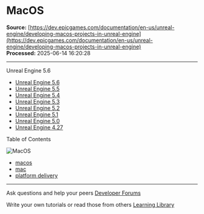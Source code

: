 # MacOS

**Source:** [https://dev.epicgames.com/documentation/en-us/unreal-engine/developing-macos-projects-in-unreal-engine](https://dev.epicgames.com/documentation/en-us/unreal-engine/developing-macos-projects-in-unreal-engine)  
**Processed:** 2025-06-14 16:20:28

---

Unreal Engine 5.6

-   [Unreal Engine 5.6](/documentation/en-us/unreal-engine/developing-macos-projects-in-unreal-engine?application_version=5.6)
-   [Unreal Engine 5.5](/documentation/en-us/unreal-engine/developing-macos-projects-in-unreal-engine?application_version=5.5)
-   [Unreal Engine 5.4](/documentation/en-us/unreal-engine/developing-macos-projects-in-unreal-engine?application_version=5.4)
-   [Unreal Engine 5.3](/documentation/en-us/unreal-engine/developing-macos-projects-in-unreal-engine?application_version=5.3)
-   [Unreal Engine 5.2](/documentation/en-us/unreal-engine/developing-macos-projects-in-unreal-engine?application_version=5.2)
-   [Unreal Engine 5.1](/documentation/en-us/unreal-engine/developing-macos-projects-in-unreal-engine?application_version=5.1)
-   [Unreal Engine 5.0](/documentation/en-us/unreal-engine/developing-macos-projects-in-unreal-engine?application_version=5.0)
-   [Unreal Engine 4.27](/documentation/en-us/unreal-engine/developing-macos-projects-in-unreal-engine?application_version=4.27)

Table of Contents

![MacOS](https://dev.epicgames.com/community/api/documentation/image/46c90621-b424-4df2-a4e8-f9dd3f5caeff?resizing_type=fill&width=1920&height=335)

-   [macos](https://documentation-assets-ssr/community/search?query=macos)
-   [mac](https://documentation-assets-ssr/community/search?query=mac)
-   [platform delivery](https://documentation-assets-ssr/community/search?query=platform%20delivery)

---

Ask questions and help your peers [Developer Forums](https://forums.unrealengine.com/categories?tag=unreal-engine)

Write your own tutorials or read those from others [Learning Library](https://documentation-assets-ssr/community/unreal-engine/learning)